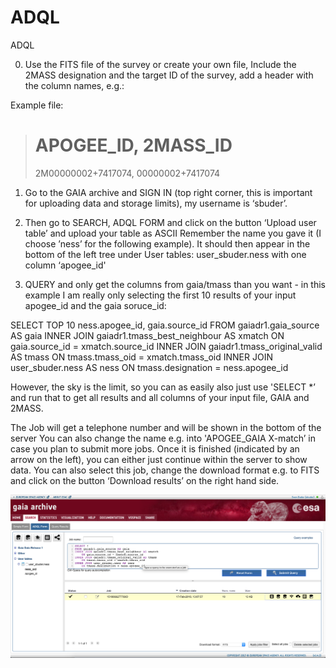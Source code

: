# ADQL
ADQL

0) Use the FITS file of the survey or create your own file, 
Include the 2MASS designation and the target ID of the survey, add a header with the column names, e.g.:

Example file:
> # APOGEE_ID, 2MASS_ID
> 2M00000002+7417074, 00000002+7417074

1) Go to the GAIA archive and SIGN IN 
(top right corner, this is important for uploading data and storage limits), my username is ‘sbuder’.

2) Then go to SEARCH, ADQL FORM and click on the button ‘Upload user table’ and upload your table as ASCII 
Remember the name you gave it (I choose ’ness’ for the following example). 
It should then appear in the bottom of the left tree under User tables:
user_sbuder.ness with one column ‘apogee_id'

3) QUERY and only get the columns from gaia/tmass than you want - 
in this example I am really only selecting the first 10 results of your input apogee_id and the gaia soruce_id:

SELECT TOP 10 ness.apogee_id, gaia.source_id
FROM gaiadr1.gaia_source AS gaia
INNER JOIN gaiadr1.tmass_best_neighbour AS xmatch
	ON gaia.source_id = xmatch.source_id
INNER JOIN gaiadr1.tmass_original_valid AS tmass
	ON tmass.tmass_oid = xmatch.tmass_oid
INNER JOIN user_sbuder.ness AS ness
	ON tmass.designation = ness.apogee_id

However, the sky is the limit, so you can as easily also just use 'SELECT *’ 
and run that to get all results and all columns of your input file, GAIA and 2MASS.

The Job will get a telephone number and will be shown in the bottom of the server
You can also change the name e.g. into 'APOGEE_GAIA X-match’ in case you plan to submit more jobs. 
Once it is finished (indicated by an arrow on the left), you can either just continue within the server to show data.
You can also select this job, change the download format e.g. to FITS and click on the button ‘Download results’ on the right hand side.

![alt text](ADQL_overview.png "Screenshot of Gaia archive")
